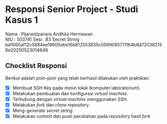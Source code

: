 # Responsi Senior Project - Studi Kasus 1

Nama : Pijarwidyanara Andhita Hermawan  
NIU : 503741
Sesi : B3
Secret String : bd1060af12c5884ee19605ebe16b812553835c0569085711164b6d720382156e20250523014649

## Checklist Responsi

Berikut adalah poin-poin yang telah berhasil dilakukan oleh praktikan:

- [x] Membuat SSH Key pada mesin lokal (komputer laboratorium).
- [x] Melakukan pembuatan dan konfigurasi _virtual machine_.
- [x] Terhubung dengan _virtual machine_ menggunakan SSH.
- [x] Melakukan _fork_ dan _clone_ _repository_.
- [x] Meng-_generate_ _secret string_
- [x] Melakukan _commit_ dan _push_ perubahan pada _repository_ hasil _fork_
